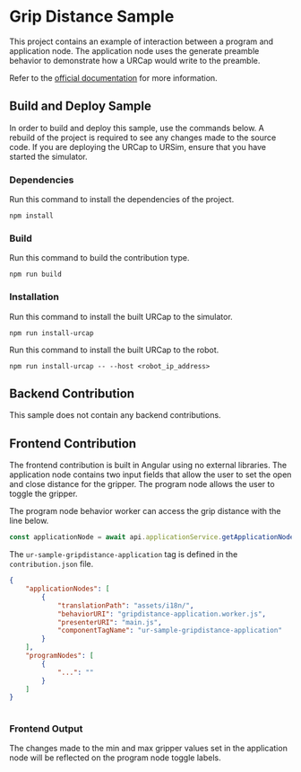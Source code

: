 # Grip Distance Sample

This project contains an example of interaction between a program and application node.
The application node uses the generate preamble behavior to demonstrate how a URCap would write to the preamble.

Refer to the [official documentation](https://docs.universal-robots.com/) for more information.

## Build and Deploy Sample

In order to build and deploy this sample, use the commands below. A rebuild of the project is required to see any changes made to the source code.  If you are deploying the URCap to URSim, ensure that you have started the simulator.

### Dependencies

Run this command to install the dependencies of the project.

```shell
npm install
```

### Build

Run this command to build the contribution type.

```shell
npm run build
```

### Installation

Run this command to install the built URCap to the simulator.

```shell
npm run install-urcap
```

Run this command to install the built URCap to the robot.

```shell
npm run install-urcap -- --host <robot_ip_address>
````

## Backend Contribution 

This sample does not contain any backend contributions.

## Frontend Contribution

The frontend contribution is built in Angular using no external libraries. The application node contains two input fields that allow the user to set the open and close distance for the gripper.
The program node allows the user to toggle the gripper.

The program node behavior worker can access the grip distance with the line below.

```typescript
const applicationNode = await api.applicationService.getApplicationNode('ur-sample-gripdistance-application') as GripDistanceApplicationNode;
```

The `ur-sample-gripdistance-application` tag is defined in the `contribution.json` file. 

```json
{
    "applicationNodes": [
        {
            "translationPath": "assets/i18n/",
            "behaviorURI": "gripdistance-application.worker.js",
            "presenterURI": "main.js",
            "componentTagName": "ur-sample-gripdistance-application"
        }
    ],
    "programNodes": [
        {
            "...": ""
        }
    ]
}
      
```

### Frontend Output 

The changes made to the min and max gripper values set in the application node will be reflected on the program node toggle labels.

